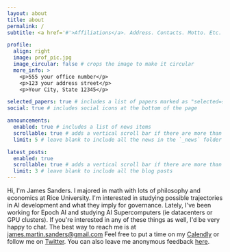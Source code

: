```yaml
---
layout: about
title: about
permalink: /
subtitle: <a href='#'>Affiliations</a>. Address. Contacts. Motto. Etc.

profile:
  align: right
  image: prof_pic.jpg
  image_circular: false # crops the image to make it circular
  more_info: >
    <p>555 your office number</p>
    <p>123 your address street</p>
    <p>Your City, State 12345</p>

selected_papers: true # includes a list of papers marked as "selected={true}"
social: true # includes social icons at the bottom of the page

announcements:
  enabled: true # includes a list of news items
  scrollable: true # adds a vertical scroll bar if there are more than 3 news items
  limit: 5 # leave blank to include all the news in the `_news` folder

latest_posts:
  enabled: true
  scrollable: true # adds a vertical scroll bar if there are more than 3 new posts items
  limit: 3 # leave blank to include all the blog posts
---
```

Hi, I'm James Sanders. 
I majored in math with lots of philosophy and economics at Rice University. I'm interested in studying possible trajectories in AI development and what they imply for governance. Lately, I've been working for Epoch AI and studying AI Supercomputers (ie datacenters or GPU clusters). If you're interested in any of these things as well, I'd be very happy to chat.
The best way to reach me is at james.martin.sanders@gmail.com
Feel free to put a time on my [Calendly](https://calendly.com/jamesms) or follow me on [Twitter](https://x.com/james_s48).
You can also leave me anonymous feedback [here](https://forms.gle/QV1MNQRXUizUrDyu8). 
